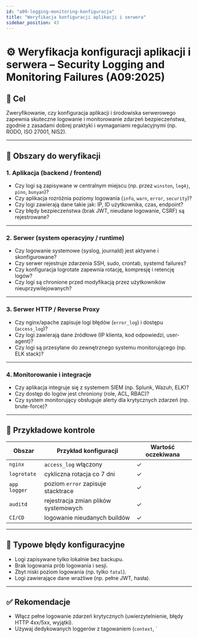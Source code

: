 ```yaml
---
id: "a09-logging-monitoring-konfiguracja"
title: "Weryfikacja konfiguracji aplikacji i serwera"
sidebar_position: 43
---
```


# ⚙️ Weryfikacja konfiguracji aplikacji i serwera – Security Logging and Monitoring Failures (A09:2025)

## 🎯 Cel

Zweryfikowanie, czy konfiguracja aplikacji i środowiska serwerowego zapewnia skuteczne logowanie i monitorowanie zdarzeń bezpieczeństwa, zgodnie z zasadami dobrej praktyki i wymaganiami regulacyjnymi (np. RODO, ISO 27001, NIS2).

---

## 📌 Obszary do weryfikacji

### 1. **Aplikacja (backend / frontend)**

- Czy logi są zapisywane w centralnym miejscu (np. przez `winston`, `log4j`, `pino`, `bunyan`)?
- Czy aplikacja rozróżnia poziomy logowania (`info`, `warn`, `error`, `security`)?
- Czy logi zawierają dane takie jak: IP, ID użytkownika, czas, endpoint?
- Czy błędy bezpieczeństwa (brak JWT, nieudane logowanie, CSRF) są rejestrowane?

---

### 2. **Serwer (system operacyjny / runtime)**

- Czy logowanie systemowe (syslog, journald) jest aktywne i skonfigurowane?
- Czy serwer rejestruje zdarzenia SSH, sudo, crontab, systemd failures?
- Czy konfiguracja logrotate zapewnia rotację, kompresję i retencję logów?
- Czy logi są chronione przed modyfikacją przez użytkowników nieuprzywilejowanych?

---

### 3. **Serwer HTTP / Reverse Proxy**

- Czy nginx/apache zapisuje logi błędów (`error_log`) i dostępu (`access_log`)?
- Czy logi zawierają dane źródłowe (IP klienta, kod odpowiedzi, user-agent)?
- Czy logi są przesyłane do zewnętrznego systemu monitorującego (np. ELK stack)?

---

### 4. **Monitorowanie i integracje**

- Czy aplikacja integruje się z systemem SIEM (np. Splunk, Wazuh, ELK)?
- Czy dostęp do logów jest chroniony (role, ACL, RBAC)?
- Czy system monitorujący obsługuje alerty dla krytycznych zdarzeń (np. brute-force)?

---

## 🧪 Przykładowe kontrole

| Obszar | Przykład konfiguracji | Wartość oczekiwana |
|--------|------------------------|---------------------|
| `nginx` | `access_log` włączony | ✓ |
| `logrotate` | cykliczna rotacja co 7 dni | ✓ |
| `app logger` | poziom `error` zapisuje stacktrace | ✓ |
| `auditd` | rejestracja zmian plików systemowych | ✓ |
| `CI/CD` | logowanie nieudanych buildów | ✓ |

---

## 🚨 Typowe błędy konfiguracyjne

- Logi zapisywane tylko lokalnie bez backupu.
- Brak logowania prób logowania i sesji.
- Zbyt niski poziom logowania (np. tylko `fatal`).
- Logi zawierające dane wrażliwe (np. pełne JWT, hasła).

---

## ✅ Rekomendacje

- Włącz pełne logowanie zdarzeń krytycznych (uwierzytelnienie, błędy HTTP 4xx/5xx, wyjątki).
- Używaj dedykowanych loggerów z tagowaniem (`context`, `
